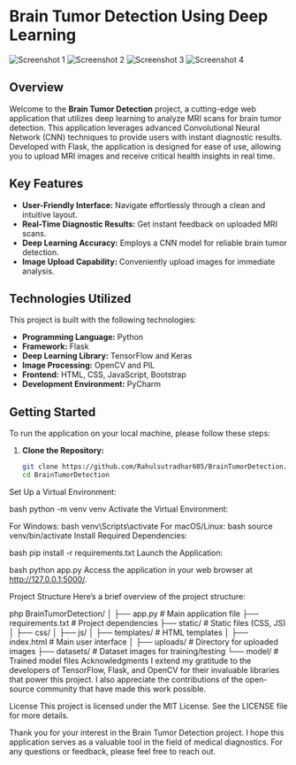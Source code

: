 # Brain Tumor Detection Using Deep Learning

![Screenshot 1](![image](https://github.com/user-attachments/assets/e14b2717-6cc9-4e3e-84d8-e62ddb16b2f4))
![Screenshot 2](![image](https://github.com/user-attachments/assets/4b900709-f3eb-4c66-a6c9-9eb3f76b8657))
![Screenshot 3](![image](https://github.com/user-attachments/assets/7757fcd6-0eb4-4977-abca-89323320ba07))
![Screenshot 4](![image](https://github.com/user-attachments/assets/1f309ab0-b486-42dd-a912-35c895d8a74f))
## Overview

Welcome to the **Brain Tumor Detection** project, a cutting-edge web application that utilizes deep learning to analyze MRI scans for brain tumor detection. This application leverages advanced Convolutional Neural Network (CNN) techniques to provide users with instant diagnostic results. Developed with Flask, the application is designed for ease of use, allowing you to upload MRI images and receive critical health insights in real time.

## Key Features

- **User-Friendly Interface:** Navigate effortlessly through a clean and intuitive layout.
- **Real-Time Diagnostic Results:** Get instant feedback on uploaded MRI scans.
- **Deep Learning Accuracy:** Employs a CNN model for reliable brain tumor detection.
- **Image Upload Capability:** Conveniently upload images for immediate analysis.

## Technologies Utilized

This project is built with the following technologies:

- **Programming Language:** Python
- **Framework:** Flask
- **Deep Learning Library:** TensorFlow and Keras
- **Image Processing:** OpenCV and PIL
- **Frontend:** HTML, CSS, JavaScript, Bootstrap
- **Development Environment:** PyCharm

## Getting Started

To run the application on your local machine, please follow these steps:

1. **Clone the Repository:**
   ```bash
   git clone https://github.com/Rahulsutradhar605/BrainTumorDetection.git
   cd BrainTumorDetection
Set Up a Virtual Environment:

bash
python -m venv venv
Activate the Virtual Environment:

For Windows:
bash
venv\Scripts\activate
For macOS/Linux:
bash
source venv/bin/activate
Install Required Dependencies:

bash
pip install -r requirements.txt
Launch the Application:

bash
python app.py
Access the application in your web browser at http://127.0.0.1:5000/.

Project Structure
Here’s a brief overview of the project structure:

php
BrainTumorDetection/
│
├── app.py                   # Main application file
├── requirements.txt         # Project dependencies
├── static/                  # Static files (CSS, JS)
│   ├── css/
│   ├── js/
│
├── templates/               # HTML templates
│   ├── index.html           # Main user interface
│
├── uploads/                 # Directory for uploaded images
├── datasets/                # Dataset images for training/testing
└── model/                   # Trained model files
Acknowledgments
I extend my gratitude to the developers of TensorFlow, Flask, and OpenCV for their invaluable libraries that power this project. I also appreciate the contributions of the open-source community that have made this work possible.

License
This project is licensed under the MIT License. See the LICENSE file for more details.

Thank you for your interest in the Brain Tumor Detection project. I hope this application serves as a valuable tool in the field of medical diagnostics. For any questions or feedback, please feel free to reach out.
